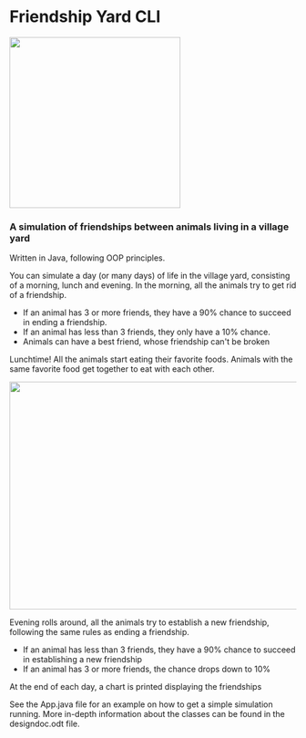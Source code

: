 # Friendship Yard  CLI

<img src="https://user-images.githubusercontent.com/44028966/190570263-58c269fb-bfc1-493b-a33f-5d966e746557.png" width="300" height="300"/>


<h3> A simulation of friendships between animals living in a village yard</h3>
Written in Java, following OOP principles.

You can simulate a day (or many days) of life in the village yard, consisting of a morning, lunch and evening.
In the morning, all the animals try to get rid of a friendship.
<ul>
  <li>If an animal has 3 or more friends, they have a 90% chance to succeed in ending a friendship.</li>
  <li>If an animal has less than 3 friends, they only have a 10% chance.</li>
  <li>Animals can have a best friend, whose friendship can't be broken</li>
</ul>

Lunchtime! All the animals start eating their favorite foods. Animals with the same favorite food get together to eat with each other.

<img src="https://user-images.githubusercontent.com/44028966/191714951-c26b5d85-a0b8-4924-9721-7d4891b03648.png" width="600" height="400"/>
  
Evening rolls around, all the animals try to establish a new friendship, following the same rules as ending a friendship.
<ul>
  <li>If an animal has less than 3 friends, they have a 90% chance to succeed in establishing a new friendship</li>
  <li>If an animal has 3 or more friends, the chance drops down to 10%</li>
</ul>

At the end of each day, a chart is printed displaying the friendships


See the App.java file for an example on how to get a simple simulation running.
More in-depth information about the classes can be found in the designdoc.odt file.
